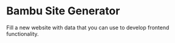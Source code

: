 # Bambu Site Generator

Fill a new website with data that you can use to develop frontend functionality.
